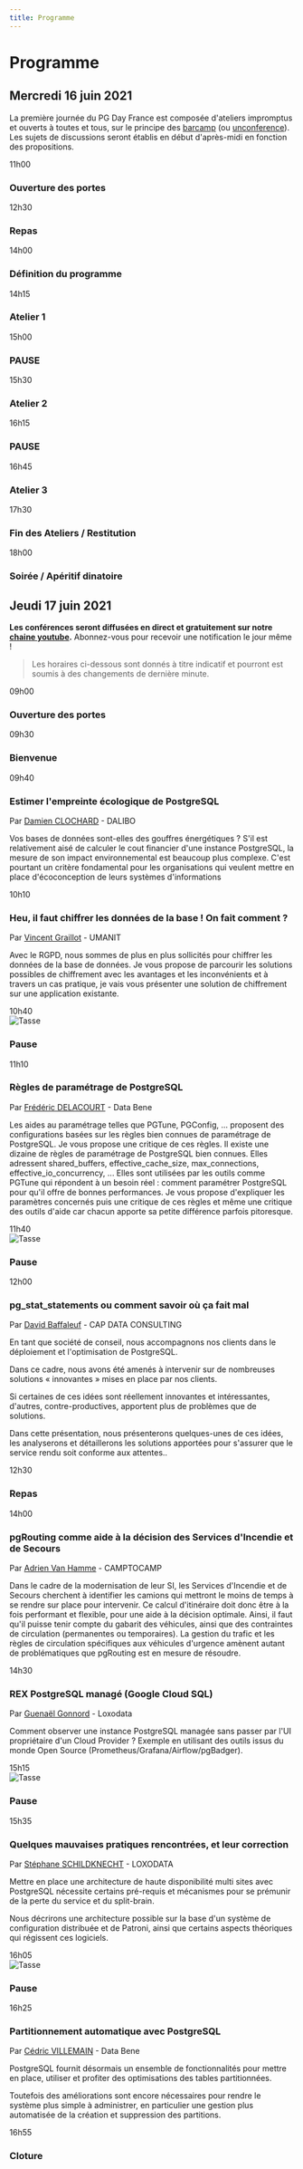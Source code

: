 ```yaml
---
title: Programme
---
```




# Programme

## Mercredi 16 juin 2021

La première journée du PG Day France est composée d'ateliers impromptus et ouverts à
toutes et tous, sur le principe des [barcamp] (ou [unconference]). Les sujets de
discussions seront établis en début d'après-midi en fonction des propositions.

[barcamp]: https://fr.wikipedia.org/wiki/BarCamp
[unconference]: https://en.wikipedia.org/wiki/Unconference

[association PostgreSQLFR]: https://www.postgresql.fr/asso:accueil
[Groupe de Travail Inter-Entreprises]: https://www.postgresql.fr/entreprises:accueil

<div class="schedule_bloc">
  <div class="schedule_time">11h00</div>
  <div class="schedule_break">
  <span class="glyphicon glyphicon-home" aria-hidden="true"></span>
  </div>
  <div class="schedule_desc">
  <h3>Ouverture des portes</h3>
  </div>
</div>

<div class="schedule_bloc">
  <div class="schedule_time">12h30</div>
  <div class="schedule_break">
  <span class="glyphicon glyphicon-cutlery" aria-hidden="true"></span>
  </div>
  <div class="schedule_desc">
  <h3>Repas</h3>
  </div>
</div>

<div class="schedule_bloc">
  <div class="schedule_time">14h00</div>
  <div class="schedule_break">
  <span class="glyphicon glyphicon-calendar" aria-hidden="true"></span>
  </div>
  <div class="schedule_desc">
  <h3>Définition du programme</h3>
  </div>
</div>

<div class="schedule_bloc">
  <div class="schedule_time">14h15</div>
  <div class="schedule_break">
  <span class="glyphicon glyphicon-comment" aria-hidden="true"></span>
  </div>
  <div class="schedule_desc">
  <h3>Atelier 1</h3>
  </div>
</div>

<div class="schedule_bloc">
  <div class="schedule_time">15h00</div>
  <div class="schedule_break"></div>
  <div class="schedule_desc">
  <h3>PAUSE</h3>
  </div>
</div>

<div class="schedule_bloc">
  <div class="schedule_time">15h30</div>
  <div class="schedule_break">
  <span class="glyphicon glyphicon-comment" aria-hidden="true"></span>
  </div>
  <div class="schedule_desc">
  <h3>Atelier 2</h3>
  </div>
</div>

<div class="schedule_bloc">
  <div class="schedule_time">16h15</div>
  <div class="schedule_break"></div>
  <div class="schedule_desc">
  <h3>PAUSE</h3>
  </div>
</div>

<div class="schedule_bloc">
  <div class="schedule_time">16h45</div>
  <div class="schedule_break">
  <span class="glyphicon glyphicon-comment" aria-hidden="true"></span>
  </div>
  <div class="schedule_desc">
  <h3>Atelier 3</h3>
  </div>
</div>

<div class="schedule_bloc">
  <div class="schedule_time">17h30</div>
  <div class="schedule_break">
  <span class="glyphicon glyphicon-bullhorn" aria-hidden="true"></span>
  </div>
  <div class="schedule_desc">
  <h3>Fin des Ateliers /  Restitution </h3>
  </div>
</div>

<div class="schedule_bloc">
  <div class="schedule_time">18h00</div>
  <div class="schedule_break">
  <span class="glyphicon glyphicon-glass" aria-hidden="true"></span>
  </div>
  <div class="schedule_desc">
  <h3>Soirée / Apéritif dinatoire</h3>
  </div>
</div>

## Jeudi 17 juin 2021

**Les conférences seront diffusées en direct et gratuitement sur notre [chaine youtube].**
Abonnez-vous pour recevoir une notification le jour même !

[chaine youtube]: https://www.youtube.com/channel/UCR7skKC85Zn6p7fJ-lW7G8g


> Les horaires ci-dessous sont donnés à titre indicatif et pourront est soumis
> à des changements de dernière minute.

<div class="schedule_bloc">
  <div class="schedule_time">09h00</div>
  <div class="schedule_desc">
  <h3>Ouverture des portes</h3>
  </div>
</div>

<div class="schedule_bloc">
  <div class="schedule_time">09h30</div>
  <div class="schedule_break"></div>
  <div class="schedule_desc">
  <h3>Bienvenue</h3>
  </div>
</div>

<div class="schedule_bloc">
  <div class="schedule_time">09h40</div>
  <div class="schedule_speaker">
  <img src="img/orateurs/d_clochard.jpg" class="img-thumbnail" alt="">
  </div>
  <div class="schedule_desc">
  <h3>Estimer l'empreinte écologique de PostgreSQL</h3>
  <p>Par <a href="orateurs#damien_clochard" class="pg_speaker_name">Damien CLOCHARD</a> - DALIBO</p>
  <p>
  Vos bases de données sont-elles des gouffres énergétiques ? S'il est relativement aisé de calculer le cout financier d'une instance PostgreSQL, la mesure de son impact environnemental est beaucoup plus complexe. C'est pourtant un critère fondamental pour les organisations qui veulent mettre en place d'écoconception de leurs systèmes d'informations
  </p>
  <!--
  <p>
  <a href="/docs/Informatique_genre_et_légitimité-MALTET_Zoe.pdf">
  <i class="fa fa-desktop" aria-hidden="true"></i>Support de la présentation</a>
  </p>
  <p>
  <a href="https://youtu.be/karZ9otKuVs">
  <i class="fa fa-youtube-play" aria-hidden="true"></i>Vidéo
  </a>
  </p>
  -->
  </div>
</div>

<div class="schedule_bloc">
  <div class="schedule_time">10h10</div>
  <div class="schedule_speaker">
  <img src="img/orateurs/v_graillot.jpg" class="img-thumbnail" alt="">
  </div>
  <div class="schedule_desc">
  <h3>Heu, il faut chiffrer les données de la base ! On fait comment ?</h3>
  <p>Par <a href="orateurs#vincent_graillot" class="pg_speaker_name">Vincent Graillot</a> - UMANIT</p>
  <p>
  Avec le RGPD, nous sommes de plus en plus sollicités pour chiffrer les données de la base de données.
Je vous propose de parcourir les solutions possibles de chiffrement avec les avantages et les inconvénients et à travers un cas pratique, je vais vous présenter une solution de chiffrement sur une application existante.
  </p>
  <!--
  <p>
  <a href="/docs/Securisez_vos_transactions_concurrentes-VERITE_Daniel.pdf">
  <i class="fa fa-desktop" aria-hidden="true"></i>Support de la présentation</a>
  </p>
  <p>
  <a href="https://youtu.be/phaS8obzcvo">
  <i class="fa fa-youtube-play" aria-hidden="true"></i>Vidéo
  </a>
  </p>
  -->
  </div>
</div>


<div class="schedule_bloc">
  <div class="schedule_time">10h40</div>
  <div class="schedule_break">
  <img src="img/pause.png" alt="Tasse">
  </div>
  <div class="schedule_desc">
  <h3>Pause</h3>
  </div>
</div>


<div class="schedule_bloc">
  <div class="schedule_time">11h10</div>
  <div class="schedule_speaker">
  <img src="img/orateurs/f_delacourt.jpg" class="img-thumbnail" alt="">
  </div>
  <div class="schedule_desc">
  <h3>Règles de paramétrage de PostgreSQL</h3>
  <p>Par <a href="orateurs#frederic_delacourt" class="pg_speaker_name">Frédéric DELACOURT</a> - Data Bene</p>
  <p>
Les aides au paramétrage telles que PGTune, PGConfig, ... proposent des configurations basées sur les règles bien connues de paramétrage de PostgreSQL. Je vous propose une critique de ces règles.
Il existe une dizaine de règles de paramétrage de PostgreSQL bien connues. Elles adressent shared_buffers, effective_cache_size, max_connections, effective_io_concurrency, ... Elles sont utilisées par les outils comme PGTune qui répondent à un besoin réel : comment paramétrer PostgreSQL pour qu'il offre de bonnes performances. Je vous propose d'expliquer les paramètres concernés puis une critique de ces règles et même une critique des outils d'aide car chacun apporte sa petite différence parfois pitoresque.
  </p>
  <!--
  <p>
  <a href="https://l_avrot.gitlab.io/slides/sql_20190619.html#/">
  <i class="fa fa-desktop" aria-hidden="true"></i>Support de la présentation
  </a>
  </p>
  <p>
  <a href="https://youtu.be/UPAlF0uWXpM">
  <i class="fa fa-youtube-play" aria-hidden="true"></i>Vidéo
  </a>
  </p>
  -->
  </div>
</div>

<div class="schedule_bloc">
  <div class="schedule_time">11h40</div>
  <div class="schedule_break">
  <img src="img/pause.png" alt="Tasse">
  </div>
  <div class="schedule_desc">
  <h3>Pause</h3>
  </div>
</div>


<div class="schedule_bloc">
  <div class="schedule_time">12h00</div>
  <div class="schedule_speaker">
  <img src="img/orateurs/d_baffaleuf.jpg" class="img-thumbnail" alt="">
  </div>
  <div class="schedule_desc">
  <h3>pg_stat_statements ou comment savoir où ça fait mal</h3>
  <p>Par <a href="orateurs#david_baffaleuf" class="pg_speaker_name">David Baffaleuf</a> - CAP DATA CONSULTING</p>
  <p>
En tant que société de conseil, nous accompagnons nos clients dans le déploiement et l'optimisation de PostgreSQL. 

Dans ce cadre, nous avons été amenés à intervenir sur de nombreuses solutions « innovantes » mises en place par nos clients.

Si certaines de ces idées sont réellement innovantes et intéressantes, d'autres, contre-productives, apportent plus de problèmes que de solutions.

Dans cette présentation, nous présenterons quelques-unes de ces idées, les analyserons et détaillerons les solutions apportées pour s'assurer que le service rendu soit conforme aux attentes..
  </p>
  <!--
  <p>
  <a href="/docs/pgbadger-advanced.pdf">
  <i class="fa fa-desktop" aria-hidden="true"></i>Support de la présentation
  </a>
  </p>
  <p>
  <a href="https://youtu.be/yrDKPq5DtQU">
  <i class="fa fa-youtube-play" aria-hidden="true"></i>Vidéo
  </a>
  </p>
  -->
  </div>
</div>


<div class="schedule_bloc">
  <div class="schedule_time">12h30</div>
  <div class="schedule_break">
  <span class="glyphicon glyphicon-cutlery" aria-hidden="true"></span>
  </div>
  <div class="schedule_desc">
  <h3>Repas</h3>
  </div>
</div>


<div class="schedule_bloc">
  <div class="schedule_time">14h00</div>
  <div class="schedule_speaker">
  <img src="img/orateurs/a_van_hamme.jpg" class="img-thumbnail" alt="">
  </div>
  <div class="schedule_desc">
  <h3>pgRouting comme aide à la décision des Services d'Incendie et de Secours</h3>
  <p>Par <a href="orateurs#manuel_pavy" class="pg_speaker_name">Adrien Van Hamme</a> - CAMPTOCAMP</p>
Dans le cadre de la modernisation de leur SI, les Services d'Incendie et de Secours cherchent à identifier les camions qui mettront le moins de temps à se rendre sur place pour intervenir. Ce calcul d'itinéraire doit donc être à la fois performant et flexible, pour une aide à la décision optimale. Ainsi, il faut qu'il puisse tenir compte du gabarit des véhicules, ainsi que des contraintes de circulation (permanentes ou temporaires). La gestion du trafic et les règles de circulation spécifiques aux véhicules d'urgence amènent autant de problématiques que pgRouting est en mesure de résoudre.
  </p>
  <!--
  <p>
  <a href="/docs/Partitionnons_selons_latitude_longitude-PAVY_M.pdf">
  <i class="fa fa-desktop" aria-hidden="true"></i>Support de la présentation
  </a>
  </p>
  <p>
  <a href="https://youtu.be/XsZ9dN7MxZk">
  <i class="fa fa-youtube-play" aria-hidden="true"></i>Vidéo</a>
  </p>
  -->
  </div>
</div>


<div class="schedule_bloc">
  <div class="schedule_time">14h30</div>
  <div class="schedule_speaker">
  <img src="img/orateurs/g_gonnord.png" class="img-thumbnail" alt="">
  </div>
  <div class="schedule_desc">
  <h3>REX PostgreSQL managé (Google Cloud SQL)</h3>
  <p>Par <a href="orateurs#guenael_gonnord" class="pg_speaker_name">Guenaël Gonnord</a> - Loxodata</p>
Comment observer une instance PostgreSQL managée sans passer par l'UI propriétaire d'un Cloud Provider ?
Exemple en utilisant des outils issus du monde Open Source (Prometheus/Grafana/Airflow/pgBadger).
  </p>
  <!--
  <p>
  <a href="/docs/FIXME.pdf">
  <i class="fa fa-desktop" aria-hidden="true"></i>Support de la présentation
  </a>
  </p>
  <p>
  <a href="https://youtu.be/Obu59iDDr_A">
  <i class="fa fa-youtube-play" aria-hidden="true"></i>Vidéo
  </a>
  </p>
  -->
  </div>
</div>

<div class="schedule_bloc">
  <div class="schedule_time">15h15</div>
  <div class="schedule_break">
  <img src="img/pause.png" alt="Tasse">
  </div>
  <div class="schedule_desc">
  <h3>Pause</h3>
  </div>
</div>

<div class="schedule_bloc">
  <div class="schedule_time">15h35</div>
  <div class="schedule_speaker">
  <img src="img/orateurs/f_boudehen.jpg" class="img-thumbnail" alt="">
  </div>
  <div class="schedule_desc">
  <h3>Quelques mauvaises pratiques rencontrées, et leur correction</h3>
  <p>Par <a href="orateurs#stephane_schildknecht" class="pg_speaker_name">Stéphane SCHILDKNECHT</a> - LOXODATA</p>

Mettre en place une architecture de haute disponibilité multi sites avec PostgreSQL nécessite certains pré-requis et mécanismes pour se prémunir
de la perte du service et du split-brain.

Nous décrirons une architecture possible sur la base d'un système de configuration distribuée et de Patroni, ainsi que certains aspects théoriques qui régissent ces logiciels.

  </p>
  <!--
  <p>
  <a href="/docs/Chargement_de_masse-NOWOCIEN_Anthony.pdf">
  <i class="fa fa-desktop" aria-hidden="true"></i>Support de la présentation
  </a>
  </p>
  <p>
  <a href="https://youtu.be/qOBirxuy84o">
  <i class="fa fa-youtube-play" aria-hidden="true"></i>Vidéo
  </a>
  </p>
  -->
  </div>
</div>

<div class="schedule_bloc">
  <div class="schedule_time">16h05</div>
  <div class="schedule_break">
  <img src="img/pause.png" alt="Tasse">
  </div>
  <div class="schedule_desc">
  <h3>Pause</h3>
  </div>
</div>


<div class="schedule_bloc">
  <div class="schedule_time">16h25</div>
  <div class="schedule_speaker">
  <img src="img/orateurs/c_villemain_2.jpg" class="img-thumbnail" alt="">
  </div>
  <div class="schedule_desc">
  <h3>Partitionnement automatique avec PostgreSQL</h3>
  <p>Par <a href="orateurs#cedric_villemain" class="pg_speaker_name">Cédric VILLEMAIN</a> - Data Bene</p>
  <p>
PostgreSQL fournit désormais un ensemble de fonctionnalités pour mettre en place,
utiliser et profiter des optimisations des tables partitionnées.

Toutefois des améliorations sont encore nécessaires pour rendre le système plus
simple à administrer, en particulier une gestion plus automatisée de la création
et suppression des partitions.
  </p>
  <!--
  <p>
  <a href="/docs/SIG_decisionnel_regis_haubourg.pdf">
  <i class="fa fa-desktop" aria-hidden="true"></i>Support de la présentation
  </a>
  </p>
  <p>
  <a href="https://youtu.be/065_gBdljfg">
  <i class="fa fa-youtube-play" aria-hidden="true"></i>Vidéo
  </a>
  </p>
  -->
  </div>
</div>

<div class="schedule_bloc">
  <div class="schedule_time">16h55</div>
  <div class="schedule_desc">
  <h3>Cloture</h3>
  </div>
</div>
